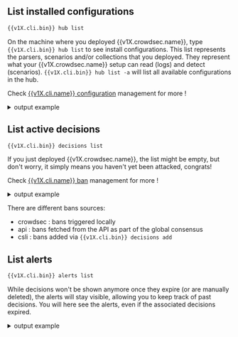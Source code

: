
## List installed configurations

```bash
{{v1X.cli.bin}} hub list

```

On the machine where you deployed {{v1X.crowdsec.name}}, type `{{v1X.cli.bin}} hub list` to see install configurations.
This list represents the parsers, scenarios and/or collections that you deployed. They represent what your {{v1X.crowdsec.name}} setup can read (logs) and detect (scenarios). `{{v1X.cli.bin}} hub list -a` will list all available configurations in the hub.


Check [{{v1X.cli.name}} configuration](/Crowdsec/v1/guide/cscli/) management for more !

<details>
  <summary>output example</summary>
```bash
$ ./cscli -c dev.yaml  hub list   
INFO[0000] Loaded 13 collecs, 17 parsers, 20 scenarios, 3 post-overflow parsers 
INFO[0000] unmanaged items : 7 local, 0 tainted         
INFO[0000] PARSERS:                                     
----------------------------------------------------------------------------------------------------------------------------------------------------------------
 NAME                            📦 STATUS    VERSION  LOCAL PATH                                                                                               
----------------------------------------------------------------------------------------------------------------------------------------------------------------
 crowdsecurity/syslog-logs       ✔️  enabled  0.1      /.../config/parsers/s00-raw/syslog-logs.yaml         
 crowdsecurity/dateparse-enrich  ✔️  enabled  0.1      /.../config/parsers/s02-enrich/dateparse-enrich.yaml 
 crowdsecurity/geoip-enrich      ✔️  enabled  0.2      /.../config/parsers/s02-enrich/geoip-enrich.yaml     
 crowdsecurity/sshd-logs         ✔️  enabled  0.1      /.../config/parsers/s01-parse/sshd-logs.yaml         
----------------------------------------------------------------------------------------------------------------------------------------------------------------
INFO[0000] SCENARIOS:                                   
-----------------------------------------------------------------------------------------------------------------------------------
 NAME                  📦 STATUS    VERSION  LOCAL PATH                                                                            
-----------------------------------------------------------------------------------------------------------------------------------
 crowdsecurity/ssh-bf  ✔️  enabled  0.1      /.../config/scenarios/ssh-bf.yaml 
-----------------------------------------------------------------------------------------------------------------------------------
INFO[0000] COLLECTIONS:                                 
-----------------------------------------------------------------------------------------------------------------------------------
 NAME                 📦 STATUS    VERSION  LOCAL PATH                                                                             
-----------------------------------------------------------------------------------------------------------------------------------
 crowdsecurity/sshd   ✔️  enabled  0.1      /.../config/collections/sshd.yaml  
 crowdsecurity/linux  ✔️  enabled  0.2      /.../config/collections/linux.yaml 
-----------------------------------------------------------------------------------------------------------------------------------
INFO[0000] POSTOVERFLOWS:                               
--------------------------------------
 NAME  📦 STATUS  VERSION  LOCAL PATH 
--------------------------------------
--------------------------------------
```
</details>

## List active decisions


```bash
{{v1X.cli.bin}} decisions list
```

If you just deployed {{v1X.crowdsec.name}}, the list might be empty, but don't worry, it simply means you haven't yet been attacked, congrats!

Check [{{v1X.cli.name}} ban](/Crowdsec/v1/cheat_sheets/ban-mgmt/) management for more !


<details>
  <summary>output example</summary>
```bash
$ cscli decisions list
+----+----------+-------------+----------------------+--------+---------+----+--------+------------------+
| ID |  SOURCE  | SCOPE:VALUE |        REASON        | ACTION | COUNTRY | AS | EVENTS |    EXPIRATION    |
+----+----------+-------------+----------------------+--------+---------+----+--------+------------------+
|  1 | crowdsec | Ip:1.2.3.6  | crowdsecurity/ssh-bf | ban    | US      |    |      6 | 59m48.467053872s |
|  2 | cscli    | Ip:1.2.3.4  |                      | ban    |         |    |      1 | 3h59m57.671401352s |
+----+----------+-------------+----------------------+--------+---------+----+--------+--------------------+
```
</details>

There are different bans sources:

  - crowdsec : bans triggered locally 
  - api : bans fetched from the API as part of the global consensus
  - csli : bans added via `{{v1X.cli.bin}} decisions add`


## List alerts


```bash
{{v1X.cli.bin}} alerts list
```

While decisions won't be shown anymore once they expire (or are manually deleted), the alerts will stay visible, allowing you to keep track of past decisions.
You will here see the alerts, even if the associated decisions expired.

<details>
  <summary>output example</summary>
```bash
$ cscli alerts list --since 1h
+----+-------------+----------------------------+---------+----+-----------+---------------------------+
| ID | SCOPE:VALUE |           REASON           | COUNTRY | AS | DECISIONS |        CREATED AT         |
+----+-------------+----------------------------+---------+----+-----------+---------------------------+
|  5 | Ip:1.2.3.6  | crowdsecurity/ssh-bf (0.1) | US      |    | ban:1     | 2020-10-29T11:33:36+01:00 |
+----+-------------+----------------------------+---------+----+-----------+---------------------------+

```
</details>


## Monitor on-going activity (prometheus)

```bash
{{v1X.cli.bin}} metrics
```

The metrics displayed are extracted from {{v1X.crowdsec.name}} prometheus.
The indicators are grouped by scope :

 - Buckets : Know which buckets are created and/or overflew (scenario efficiency)
 - Acquisition : Know which file produce logs and if thy are parsed (or end up in bucket)
 - Parser : Know how frequently the individual parsers are triggered and their success rate
 - Local Api Metrics : Know how often each endpoint of crowdsec's local API has been used

<details>
  <summary>output example</summary>

```bash
$ {{v1X.cli.bin}}  metrics
INFO[0000] Buckets Metrics:                             
+--------------------------------+---------------+-----------+--------------+--------+---------+
|             BUCKET             | CURRENT COUNT | OVERFLOWS | INSTANCIATED | POURED | EXPIRED |
+--------------------------------+---------------+-----------+--------------+--------+---------+
| crowdsecurity/ssh-bf           |             1 |         1 |            2 |     10 | -       |
| crowdsecurity/ssh-bf_user-enum |             1 | -         |            1 |      1 | -       |
+--------------------------------+---------------+-----------+--------------+--------+---------+
INFO[0000] Acquisition Metrics:                         
+-------------------+------------+--------------+----------------+------------------------+
|      SOURCE       | LINES READ | LINES PARSED | LINES UNPARSED | LINES POURED TO BUCKET |
+-------------------+------------+--------------+----------------+------------------------+
| /tmp/test.log     |         10 |           10 | -              |                     11 |
| /var/log/auth.log |          2 | -            |              2 | -                      |
| /var/log/syslog   |          4 | -            |              4 | -                      |
+-------------------+------------+--------------+----------------+------------------------+
INFO[0000] Parser Metrics:                              
+--------------------------------+------+--------+----------+
|            PARSERS             | HITS | PARSED | UNPARSED |
+--------------------------------+------+--------+----------+
| child-crowdsecurity/sshd-logs  |   10 |     10 | -        |
| crowdsecurity/dateparse-enrich |   10 |     10 | -        |
| crowdsecurity/geoip-enrich     |   10 |     10 | -        |
| crowdsecurity/sshd-logs        |   10 |     10 | -        |
| crowdsecurity/syslog-logs      |   16 |     16 | -        |
+--------------------------------+------+--------+----------+
INFO[0000] Local Api Metrics:                           
+--------------------+--------+------+
|       ROUTE        | METHOD | HITS |
+--------------------+--------+------+
| /v1/alerts         | GET    |    2 |
| /v1/alerts         | POST   |    2 |
| /v1/watchers/login | POST   |    4 |
+--------------------+--------+------+
```

</details>

## Deploy dashboard

```bash
cscli dashboard setup --listen 0.0.0.0
```

A docker metabase {{v1X.metabase.Htmlname}} container can be deployed with `cscli dashboard`.
It requires docker, [installation instructions are available here](https://docs.docker.com/engine/install/).

## Logs

```bash
tail -f /var/log/crowdsec.log
```

 - `/var/log/crowdsec.log` is the main log, it shows ongoing decisions and acquisition/parsing/scenario errors.
 - `/var/log/crowdsec_api.log` is the access log of the local api (LAPI)

## Installing collections

```bash
cscli collections install crowdsecurity/nginx
```

Collections are bundles of parsers/scenarios that form a coherent ensemble to analyze/detect attacks for a specific service. It is the most common way to deploy configurations.

They can be found and browsed on the {{v1X.hub.htmlname}}
